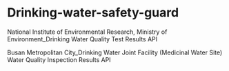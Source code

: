 # Drinking-water-safety-guard

National Institute of Environmental Research, Ministry of Environment_Drinking Water Quality Test Results API

Busan Metropolitan City_Drinking Water Joint Facility (Medicinal Water Site) Water Quality Inspection Results API
